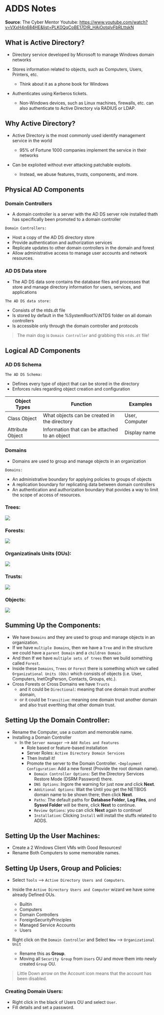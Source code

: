 # ADDS Notes

**Source**: The Cyber Mentor Youtube: https://www.youtube.com/watch?v=VXxH4n684HE&list=PLK0QqCoBE17DIR_HAiOotqIvFbRLttskN

## What is Active Directory?

- Directory service developed by Microsoft to manage Windows domain networks

- Stores information related to objects, such as Computers, Users, Printers, etc.
    - Think about it as a phone book for Windows

- Authenticates using Kerberos tickets.
    - Non-Windows devices, such as Linux machines, firewalls, etc. can also authenticate to Active Directory via RADIUS or LDAP.

## Why Active Directory?

- Active Directory is the most commonly used identify management service in the world
    - 95% of Fortune 1000 companies implement the service in their networks

- Can be exploited without ever attacking patchable exploits.
    - Instead, we abuse features, trusts, components, and more.

## Physical AD Components

### Domain Controllers

- A domain controller is a server with the AD DS server role installed thath has specifically been promoted to a domain controller

`Domain Controllers:`

- Host a copy of the AD DS directory store
- Provide authentication and authorization services
- Replicate updates to other domain controllers in the domain and forest
- Allow administrative access to manage user accounts and network resources.

### AD DS Data store

- The AD DS data sore contains the database files and processes that store and manage directory information for users, services, and applications

`The AD DS data store:`

- Consists of the ntds.dt file
- Is stored by default in the %SystemRoot%\NTDS folder on all domain controllers
- Is accessible only through the domain controller and protocols

> The main dog is `Domain Controller` and grabbing this `ntds.dt` file!

## Logical AD Components

### AD DS Schema

`The AD DS Schema:`

- Defines every type of object that can be stored in the directory
- Enforces rules regarding object creation and configuration

| Object Types | Function | Examples |
|--------------|----------|----------|
| Class Object | What objects can be created in the directory | User, Computer |
| Attribute Object | Information that can be attached to an object | Display name |

### Domains

- Domains are used to group and manage objects in an organization

`Domains: `

- An administrative boundary for applying policies to groups of objects
- A replication boundary for replicating data between domain controllers
- An authentication and authorization boundary that povides a way to limit the scope of access of resources.

### Trees:

![](imgs/addsimg01.png)

### Forests:

![](imgs/addsimg02.png)

### Organizatinals Units (OUs):

![](imgs/addsimg03.png)

### Trusts:

![](imgs/addsimg04.png)

### Objects:

![](imgs/addsimg05.png)

## Summing Up the Components:

- We have `Domains` and they are used to group and manage objects in an organization.
- If we have `multiple Domains`, then we have a `Tree` and in the structure we could have a `parent Domain` and a `children Domain`
- And then If we have `multiple sets of trees` then we build something called `Forest`.
- Inside these `Domains`, `Trees` or `Forest` there is something which we called `Organizational Units (OUs)` which consists of objects (i.e. User, Computers, InetOrgPerson, Contacts, Groups, etc.).
- Cross Forests or Cross Domains we have `Trusts` 
    - and it could be `Directional`: meaning that one domain trust another domain,
    - or it could be `Transitive`: meaning one domain trust another domain and also trust everthing that other domain trust.

## Setting Up the Domain Controller:

- Rename the Computer, use a custom and memorable name.
- Installing a Domain Controller
    - In the `Server manager` --> `Add Roles and Features`
        - Role based or feature-based installation
        - Server Roles: `Active Directory Domain Services`
        - Then Install it!
        - Promote the server to the Domain Controller.
            -`Deployment Configuration`: Add a new forest (Provide the root domain name).
            - `Domain Controller Options`: Set the Directory Services Restore Mode (DSRM Password) there.
            - `DNS Options`: Ingore the warning for just now and click **Next**.
            - `Additional Options`: Wait the Until you get the NETBIOS domain name to be shown there; then click **Next**.
            - `Paths`: The default paths for **Database Folder**, **Log Files**, and **Sysvol Folder** will be there, click **Next** to continue.
            - `Review Options`: you can click **Next** again to continue!
            - `Installation`: Clicking `Install` will install the stuffs related to ADDS.

## Setting Up the User Machines:

- Create a 2 Windows Client VMs with Good Resources!
- Rename Both Computers to some memorable names.


## Setting Up Users, Group and Policies:

- Select `Tools` --> `Active Directory Users and Computers`.
- Inside the `Active Directory Users and Computer` wizard we have some already Defined OUs.
    - Builtin
    - Computers
    - Domain Controllers
    - ForeignSecurityPrinciples
    - Managed Service Accounts
    - Users

- Right click on the `Domain Controller` and Select `New` --> `Organizational Unit`
    - Rename this as **Group**.
    - Moving all `Security Group` from `Users` OU and move them into newly created `Group` OU. 

> Little Down arrow on the Account icon means that the account has been disabled.

### Creating Domain Users:

- Right click in the black of Users OU and select `User`.
- Fill details and set a password.

